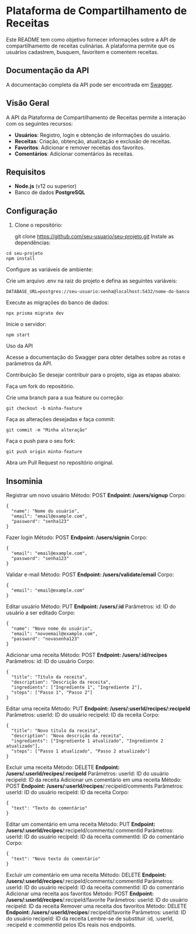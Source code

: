 # Plataforma de Compartilhamento de Receitas

Este README tem como objetivo fornecer informações sobre a API de compartilhamento de receitas culinárias. A plataforma permite que os usuários cadastrem, busquem, favoritem e comentem receitas.

## Documentação da API

A documentação completa da API pode ser encontrada em [Swagger](https://app.swaggerhub.com/apis-docs/USERNAME/PROJECTNAME/VERSION).

## Visão Geral

A API da Plataforma de Compartilhamento de Receitas permite a interação com os seguintes recursos:

- **Usuários**: Registro, login e obtenção de informações do usuário.
- **Receitas**: Criação, obtenção, atualização e exclusão de receitas.
- **Favoritos**: Adicionar e remover receitas dos favoritos.
- **Comentários**: Adicionar comentários às receitas.

## Requisitos

- **Node.js** (v12 ou superior)
- Banco de dados **PostgreSQL**

## Configuração

1. Clone o repositório:


   git clone https://github.com/seu-usuario/seu-projeto.git
Instale as dependências:


```code
cd seu-projeto
npm install
```

Configure as variáveis de ambiente:

Crie um arquivo .env na raiz do projeto e defina as seguintes variáveis:


```code
DATABASE_URL=postgres://seu-usuario:senha@localhost:5432/nome-do-banco
```

Execute as migrações do banco de dados:


```code
npx prisma migrate dev
```

Inicie o servidor:


```code
npm start
```

Uso da API

Acesse a documentação do Swagger para obter detalhes sobre as rotas e parâmetros da API.

Contribuição
Se desejar contribuir para o projeto, siga as etapas abaixo:

Faça um fork do repositório.

Crie uma branch para a sua feature ou correção:


```code
git checkout -b minha-feature
```

Faça as alterações desejadas e faça commit:


```code
git commit -m "Minha alteração"
```

Faça o push para o seu fork:


```code
git push origin minha-feature
```

Abra um Pull Request no repositório original.

## Insominia

Registrar um novo usuário
Método: POST
**Endpoint: /users/signup**
Corpo:

```code
{
  "name": "Nome do usuário",
  "email": "email@example.com",
  "password": "senha123"
}
```

Fazer login
Método: POST
**Endpoint: /users/signin**
Corpo:

```code
{
  "email": "email@example.com",
  "password": "senha123"
}
```

Validar e-mail
Método: POST
**Endpoint: /users/validate/email**
Corpo:

```code
{
  "email": "email@example.com"
}
```

Editar usuário
Método: PUT
**Endpoint: /users/:id**
Parâmetros:
id: ID do usuário a ser editado
Corpo:

```code
{
  "name": "Novo nome do usuário",
  "email": "novoemail@example.com",
  "password": "novasenha123"
}
```

Adicionar uma receita
Método: POST
**Endpoint: /users/:id/recipes**
Parâmetros:
id: ID do usuário
Corpo:

```code
{
  "title": "Título da receita",
  "description": "Descrição da receita",
  "ingredients": ["Ingrediente 1", "Ingrediente 2"],
  "steps": ["Passo 1", "Passo 2"]
}
```

Editar uma receita
Método: PUT
**Endpoint: /users/:userId/recipes/:recipeId**
Parâmetros:
userId: ID do usuário
recipeId: ID da receita
Corpo:

```code
{
  "title": "Novo título da receita",
  "description": "Nova descrição da receita",
  "ingredients": ["Ingrediente 1 atualizado", "Ingrediente 2 atualizado"],
  "steps": ["Passo 1 atualizado", "Passo 2 atualizado"]
}
```

Excluir uma receita
Método: DELETE
**Endpoint: /users/:userId/recipes/:recipeId**
Parâmetros:
userId: ID do usuário
recipeId: ID da receita
Adicionar um comentário em uma receita
Método: POST
**Endpoint: /users/:userId/recipes**/:recipeId/comments
Parâmetros:
userId: ID do usuário
recipeId: ID da receita
Corpo:

```code
{
  "text": "Texto do comentário"
}
```

Editar um comentário em uma receita
Método: PUT
**Endpoint: /users/:userId/recipes**/:recipeId/comments/:commentId
Parâmetros:
userId: ID do usuário
recipeId: ID da receita
commentId: ID do comentário
Corpo:

```code
{
  "text": "Novo texto do comentário"
}
```

Excluir um comentário em uma receita
Método: DELETE
**Endpoint: /users/:userId/recipes**/:recipeId/comments/:commentId
Parâmetros:
userId: ID do usuário
recipeId: ID da receita
commentId: ID do comentário
Adicionar uma receita aos favoritos
Método: POST
**Endpoint: /users/:userId/recipes**/:recipeId/favorite
Parâmetros:
userId: ID do usuário
recipeId: ID da receita
Remover uma receita dos favoritos
Método: DELETE
**Endpoint: /users/:userId/recipes**/:recipeId/favorite
Parâmetros:
userId: ID do usuário
recipeId: ID da receita
Lembre-se de substituir :id, :userId, :recipeId e :commentId pelos IDs reais nos endpoints.